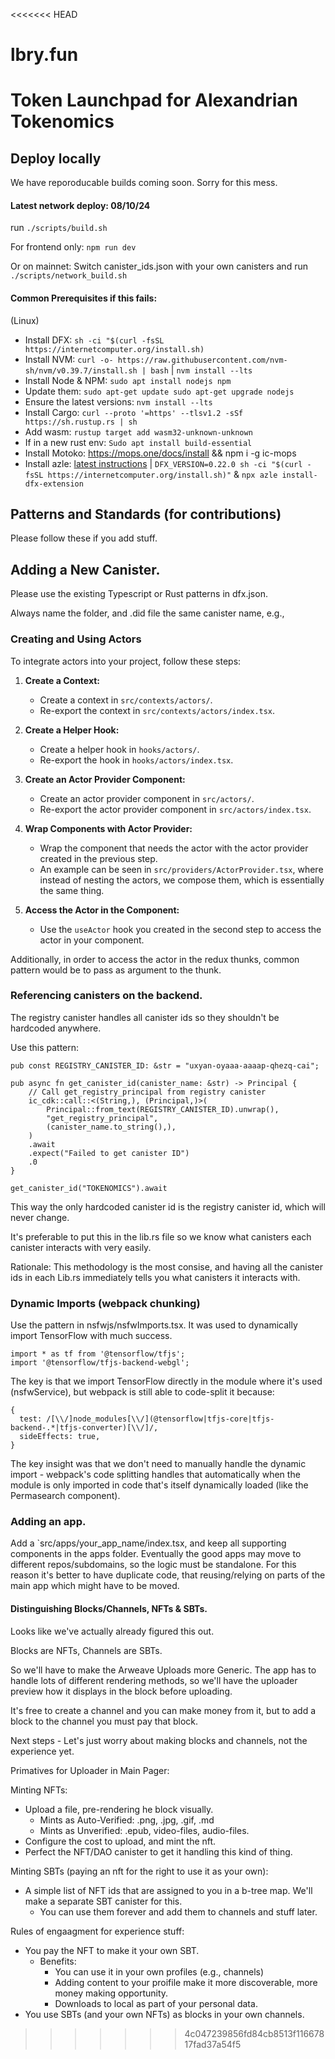 <<<<<<< HEAD
# lbry.fun
Token Launchpad for Alexandrian Tokenomics
=======


## Deploy locally

We have reporoducable builds coming soon. Sorry for this mess.

#### Latest network deploy: 08/10/24

run `./scripts/build.sh`

For frontend only: `npm run dev`

Or on mainnet: Switch canister_ids.json with your own canisters and run `./scripts/network_build.sh`

#### Common Prerequisites if this fails:
(Linux)
- Install DFX: `sh -ci "$(curl -fsSL https://internetcomputer.org/install.sh)`
- Install NVM: `curl -o- https://raw.githubusercontent.com/nvm-sh/nvm/v0.39.7/install.sh | bash` | `nvm install --lts`
- Install Node & NPM: `sudo apt install nodejs npm`
- Update them: `sudo apt-get update
sudo apt-get upgrade nodejs`
- Ensure the latest versions: `nvm install --lts`
- Install Cargo: `curl --proto '=https' --tlsv1.2 -sSf https://sh.rustup.rs | sh`
- Add wasm: `rustup target add wasm32-unknown-unknown`
- If in a new rust env: `Sudo apt install build-essential`
- Install Motoko: https://mops.one/docs/install && npm i -g ic-mops
- Install azle: [latest instructions](https://demergent-labs.github.io/azle/get_started.html#installation) | `DFX_VERSION=0.22.0 sh -ci "$(curl -fsSL https://internetcomputer.org/install.sh)"` & `npx azle install-dfx-extension`



## Patterns and Standards (for contributions)

Please follow these if you add stuff.

## Adding a New Canister.

Please use the existing Typescript or Rust patterns in dfx.json.

Always name the folder, and .did file the same canister name, e.g.,

<!-- ### Accessing a new Canister from the Frontend.

Add it to the following files with the existing patterns:
    (1) src/alex_frontend/src/contexts/SessionContext.tsx
    (2) src/alex_frontend/src/features/auth/utils/authUtils.tsx
    (3) src/alex_frontend/src/providers/SessionProvider.tsx

We use 2 patterns when calling actor functions: Implemented with `const { actor } = useSession();` via SessionContext.tsx or `createAsyncThunk`... via Redux? When should we use which? 

todo before next push: Fix fetchBooks.ts, fetchEngineBooks.ts, and irys.tsx -->

### Creating and Using Actors

To integrate actors into your project, follow these steps:

1. **Create a Context:**
   - Create a context in `src/contexts/actors/`.
   - Re-export the context in `src/contexts/actors/index.tsx`.

2. **Create a Helper Hook:**
   - Create a helper hook in `hooks/actors/`.
   - Re-export the hook in `hooks/actors/index.tsx`.

3. **Create an Actor Provider Component:**
   - Create an actor provider component in `src/actors/`.
   - Re-export the actor provider component in `src/actors/index.tsx`.

4. **Wrap Components with Actor Provider:**
   - Wrap the component that needs the actor with the actor provider created in the previous step.
   - An example can be seen in `src/providers/ActorProvider.tsx`, where instead of nesting the actors, we compose them, which is essentially the same thing.

5. **Access the Actor in the Component:**
   - Use the `useActor` hook you created in the second step to access the actor in your component.

  Additionally, in order to access the actor in the redux thunks, common pattern would be to pass as argument to the thunk.

### Referencing canisters on the backend.

The registry canister handles all canister ids so they shouldn't be hardcoded anywhere.

Use this pattern: 

```
pub const REGISTRY_CANISTER_ID: &str = "uxyan-oyaaa-aaaap-qhezq-cai";

pub async fn get_canister_id(canister_name: &str) -> Principal {
    // Call get_registry_principal from registry canister
    ic_cdk::call::<(String,), (Principal,)>(
        Principal::from_text(REGISTRY_CANISTER_ID).unwrap(),
        "get_registry_principal",
        (canister_name.to_string(),),
    )
    .await
    .expect("Failed to get canister ID")
    .0
}

get_canister_id("TOKENOMICS").await
```

This way the only hardcoded canister id is the registry canister id, which will never change.

It's preferable to put this in the lib.rs file so we know what canisters each canister interacts with very easily.

<!-- ```rust
pub const ALEX_CANISTER_ID: &str = "ysy5f-2qaaa-aaaap-qkmmq-cai";

pub fn alex_principal() -> Principal {
    get_principal(ALEX_CANISTER_ID)
}
```

Then when you need to reference it: 
```
use crate::alex_principal;

some_function(alex_principal(): Principal) {
  ...
}
``` -->

Rationale: This methodology is the most consise, and having all the canister ids in each Lib.rs immediately tells you what canisters it interacts with.

### Dynamic Imports (webpack chunking)

Use the pattern in nsfwjs/nsfwImports.tsx. It was used to dynamically import TensorFlow with much success.

```
import * as tf from '@tensorflow/tfjs';
import '@tensorflow/tfjs-backend-webgl';
```

The key is that we import TensorFlow directly in the module where it's used (nsfwService), but webpack is still able to code-split it because:

```
{
  test: /[\\/]node_modules[\\/](@tensorflow|tfjs-core|tfjs-backend-.*|tfjs-converter)[\\/]/,
  sideEffects: true,
}
```

The key insight was that we don't need to manually handle the dynamic import - webpack's code splitting handles that automatically when the module is only imported in code that's itself dynamically loaded (like the Permasearch component).

### Adding an app.

Add a `src/apps/your_app_name/index.tsx, and keep all supporting components in the apps folder. Eventually the good apps may move to different repos/subdomains, so the logic must be standalone. For this reason it's better to have duplicate code, that reusing/relying on parts of the main app which might have to be moved.


#### Distinguishing Blocks/Channels, NFTs & SBTs.

Looks like we've actually already figured this out.

Blocks are NFTs, Channels are SBTs.

So we'll have to make the Arweave Uploads more Generic. The app has to handle lots of different rendering methods, so we'll have the uploader preview how it displays in the block before uploading.

It's free to create a channel and you can make money from it, but to add a block to the channel you must pay that block.

Next steps - Let's just worry about making blocks and channels, not the experience yet.

Primatives for Uploader in Main Pager:

  Minting NFTs:
  - Upload a file, pre-rendering he block visually.
    - Mints as Auto-Verified: .png, .jpg, .gif, .md
    - Mints as Unverified: .epub, video-files, audio-files.
  - Configure the cost to upload, and mint the nft.
  - Perfect the NFT/DAO canister to get it handling this kind of thing.

  Minting SBTs (paying an nft for the right to use it as your own):
  - A simple list of NFT ids that are assigned to you in a b-tree map. We'll make a separate SBT canister for this.
    - You can use them forever and add them to channels and stuff later.

Rules of engaagment for experience stuff:
  - You pay the NFT to make it your own SBT.
    - Benefits: 
      - You can use it in your own profiles (e.g., channels)
      - Adding content to your proifile make it more discoverable, more money making opportunity.
      - Downloads to local as part of your personal data.
  - You use SBTs (and your own NFTs) as blocks in your own channels.
>>>>>>> 4c047239856fd84cb8513f11667817fad37a54f5
